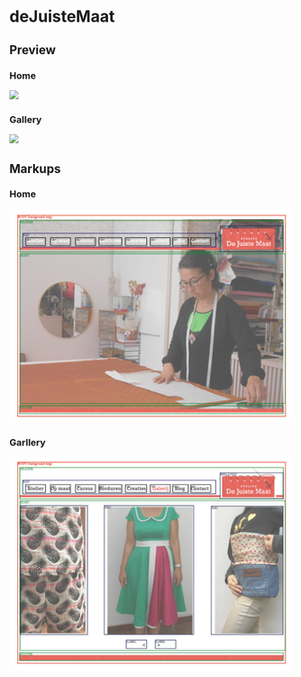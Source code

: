 # deJuisteMaat #

## Preview

### Home ###

![](images/atelier.png)

### Gallery ###

![](images/galerij.png)

## Markups ##

### Home ###

![](markups/markup_djm.png)

### Garllery ###

![](markups/markup_djm2.png)
